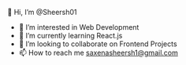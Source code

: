 👋 Hi, I’m @Sheersh01

- 👀 I’m interested in Web Development
- 🌱 I’m currently learning React.js
- 💞️ I’m looking to collaborate on Frontend Projects
- 📫 How to reach me saxenasheersh1@gmail.com

<!---
Sheersh01/Sheersh01 is a ✨ special ✨ repository because its `README.md` (this file) appears on your GitHub profile.
You can click the Preview link to take a look at your changes.
--->

